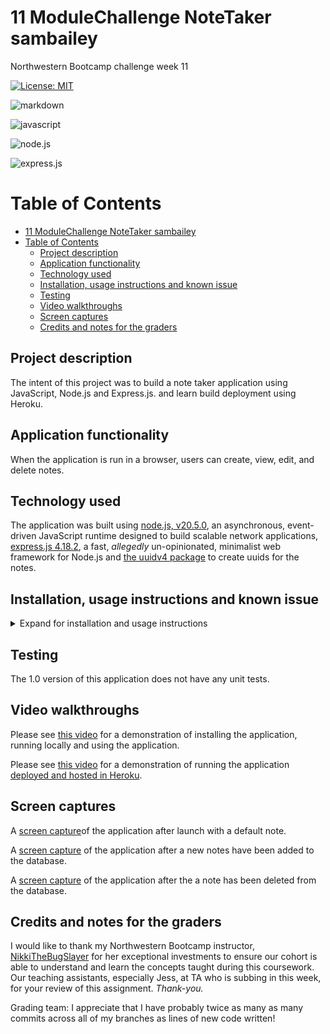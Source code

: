 # 11 ModuleChallenge NoteTaker sambailey

Northwestern Bootcamp challenge week 11

[![License: MIT](https://img.shields.io/badge/License-MIT-yellow.svg)](https://opensource.org/licenses/MIT)

![markdown](https://img.shields.io/badge/Markdown-000000?style=for-the-badge&logo=markdown&logoColor=white)

![javascript](https://img.shields.io/badge/JavaScript-F7DF1E?style=for-the-badge&logo=javascript&logoColor=black)

![node.js](https://img.shields.io/badge/Node.js-43853D?style=for-the-badge&logo=node.js&logoColor=white)

![express.js](https://img.shields.io/badge/Express.js-404D59?style=for-the-badge)

# Table of Contents

- [11 ModuleChallenge NoteTaker sambailey](#11-modulechallenge-notetaker-sambailey)
- [Table of Contents](#table-of-contents)
  - [Project description](#project-description)
  - [Application functionality](#application-functionality)
  - [Technology used](#technology-used)
  - [Installation, usage instructions and known issue](#installation-usage-instructions-and-known-issue)
  - [Testing](#testing)
  - [Video walkthroughs](#video-walkthroughs)
  - [Screen captures](#screen-captures)
  - [Credits and notes for the graders](#credits-and-notes-for-the-graders)

## Project description

The intent of this project was to build a note taker application using JavaScript, Node.js and Express.js. and learn build deployment using Heroku.

## Application functionality

When the application is run in a browser, users can create, view, edit, and delete notes.

## Technology used

The application was built using [node.js, v20.5.0](https://nodejs.org/en), an asynchronous, event-driven JavaScript runtime designed to build scalable network applications, [express.js 4.18.2](https://expressjs.com/), a fast, _allegedly_ un-opinionated, minimalist web framework for Node.js and [the uuidv4 package](https://www.npmjs.com/package/uuidv4) to create uuids for the notes.

## Installation, usage instructions and known issue

<details>
<summary> Expand for installation and usage instructions</summary>

Users or contributors can run the application locally or in a hosted environment: 

1.  **Clone the repository, run the application locally**

    • Run the application by entering `node index.js` in the `terminal` and follow the prompts

    • Clone the repository: `git clone git@github.com:thoughtsinbuttermilk/11-ModuleChallenge-NoteTaker-sambailey.git`

    • Install required frameworks, dependencies and packages by opening a terminal instance and running `npm install`

    • In the `terminal`, run `node server.js`, then open a browser and point the url to `localhost:8080`

    • Press `control+c` to close the application

2.  **Run the hosted application**
        The note taker application is deployed and hosted using Heroku. Simply point a browser at: https://modulechallenge11-note-taker-ff941a52a963.herokuapp.com/

3. **Usage instructions**
    
    After the application is running in a browser, either locally or hosted

    *Create a new note*
    1. Press "Get Started" button
    2. Enter a title and text for the note (both are required)
    3. Press the Save icon in the upper right corner of the application window

    Expected behavior: The note will be saved and displayed in the list on the right of the screen.

    *Adding a new note*
    1. Press the "+" button in the upper right corner of the application window
    2. Enter a title and text for the note (both are required)
    3. Press the "Save" button in the upper right corner of the application window

    Expected behavior: The note will be saved and displayed in the list on the left of the screen.

    *Edit a saved note*
    1. Select the note in the right side of the application window
    2. Enter a new title or text for the note 
    3. Press the "Save" button in the upper right corner of the application window

    Expected behavior: The edited note will be saved and displayed in the list on the left of the screen.

    *Delete a saved note*
    1. Press the "trash can" icon on the right side of the application window
    
    Expected behavior: The note will be deleted from the application's database and the window will be refreshed.

    *Known issues*
    • When editing an existing note, the "write" icon does not appear in the upper right corner of the application window. This issue is cosmetic, notes can still be edited by placing the cursor in the title or text fields and pressing the "save" icon. This issue needs be investigated, I need to more closely examine the starter code for the front-end, and addressed in the 1.v1 release of the application.

    • After editing a note, the original text will display in the main window. I believe I need to add a `e.stopPropagation();` method to resolve this issue. It will be addressed in the 1.v1 release of the application.
xw
    </details>

## Testing

The 1.0 version of this application does not have any unit tests.

## Video walkthroughs

Please see [this video](https://drive.google.com/file/d/1efinYow4UgIfIJYJ8JEltp5H_yH8F5zN/view?usp=sharing) for a demonstration of installing the application, running locally and using the application.

Please see [this video](https://drive.google.com/file/d/1aDDjwtwXzxJPFkJf6fpb-a5cuLckBWaz/view?usp=sharing) for a demonstration of running the application [deployed and hosted in Heroku](https://modulechallenge11-note-taker-ff941a52a963.herokuapp.com/).

## Screen captures

A [screen capture](https://github.com/thoughtsinbuttermilk/11-ModuleChallenge-NoteTaker-sambailey/blob/9dcc2ace7e8cddd990c483469cfba45e9a9d121f/screencaptures/defaultstate.png)of the application after launch with a default note.

A [screen capture](https://github.com/thoughtsinbuttermilk/11-ModuleChallenge-NoteTaker-sambailey/blob/268a0d72336e3e2d229e71fb7d5e02e0c39df240/screencaptures/notesadded.png) of the application after a new notes have been added to the database.

A [screen capture](https://github.com/thoughtsinbuttermilk/11-ModuleChallenge-NoteTaker-sambailey/blob/9dcc2ace7e8cddd990c483469cfba45e9a9d121f/screencaptures/notedeleted.png) of the application after the a note has been deleted from the database.

## Credits and notes for the graders

I would like to thank my Northwestern Bootcamp instructor, [NikkiTheBugSlayer](https://github.com/NikkiTheBugSlayer) for her exceptional investments to ensure our cohort is able to understand and learn the concepts taught during this coursework. Our teaching assistants, especially Jess, at TA who is subbing in this week, for your review of this assignment.  _Thank-you._

Grading team: I appreciate that I have probably twice as many as many commits across all of my branches as lines of new code written!
